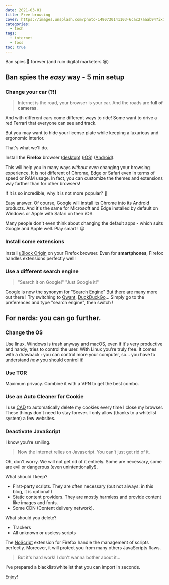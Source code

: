 ```yaml
---
date: 2021-03-01
title: Free browsing
cover: https://images.unsplash.com/photo-1490730141103-6cac27aaab94?ixid=MXwxMjA3fDB8MHxwaG90by1wYWdlfHx8fGVufDB8fHw%3D&ixlib=rb-1.2.1&auto=format&fit=crop&w=2100&q=80
categories:
  - tech
tags:
  - internet
  - foss
toc: true
---
```


Ban spies 👀 forever (and ruin digital marketers 😎)

## Ban spies the _easy_ way - 5 min setup

### Change your car (?!)

> Internet is the road, your browser is your car.
> And the roads are **full of cameras**.

And with different cars come different ways to ride! Some want to drive a red Ferrari that everyone can see and track.

But you may want to hide your license plate while keeping a luxurious and ergonomic interior.

That's what we'll do.

Install the **Firefox** browser ([desktop](https://www.mozilla.org/fr/firefox/new/)) ([iOS](https://apps.apple.com/fr/app/navigateur-web-firefox/id989804926)) ([Android](https://play.google.com/store/apps/details?id=org.mozilla.firefox)).

This will help you in many ways _without even_ changing your browsing experience. It is not different of Chrome, Edge or Safari even in terms of speed or RAM usage. In fact, you can customize the themes and extensions way farther than for other browsers!

If it is so incredible, why it is not more popular? 🤔

Easy answer. Of course, Google will install its Chrome into its Android products. And it's the same for Microsoft and Edge installed by default on Windows or Apple with Safari on their iOS.

Many people don't even think about changing the default apps - which suits Google and Apple well. Play smart ! 😉

### Install some extensions

Install [uBlock Origin](https://addons.mozilla.org/en-US/firefox/addon/ublock-origin/) on your Firefox browser. Even for **smartphones**, Firefox handles extensions perfectly well!

### Use a different search engine

> "Search it on Google!" "Just Google it!"

Google is now the synonym for "Search Engine" But there are many more out there ! Try switching to [Qwant](https://www.qwant.com/), [DuckDuckGo](https://duckduckgo.com/)... Simply go to the preferences and type "search engine", then switch !

## For nerds: you can go further.

### Change the OS

Use linux. Windows is trash anyway and macOS, even if it's very productive and handy, tries to control the user. With Linux you're truly free. It comes with a drawback : you can control more your computer, so... you have to understand _how_ you should control it!

### Use TOR

Maximum privacy. Combine it with a VPN to get the best combo.

### Use an Auto Cleaner for Cookie

I use [CAD](https://addons.mozilla.org/fr/firefox/addon/cookie-autodelete/) to automatically delete my cookies every time I close my browser. These things don't need to stay forever. I only allow (thanks to a whitelist system) a few websites.

### Deactivate JavaScript

I know you're smiling.

> Now the Internet relies on Javascript. You can't just get rid of it.

Oh, don't worry. We will not get rid of it entirely. Some are necessary, some are evil or dangerous (even unintentionally!).

What should I keep?

- First-party scripts. They are often necessary (but not always: in this blog, it is optional!)
- Static content providers. They are mostly harmless and provide content like images and fonts.
- Some CDN (Content delivery network).

What should you delete?

- Trackers
- All unknown or useless scripts

The [NoScript](https://addons.mozilla.org/fr/firefox/addon/noscript/) extension for Firefox handle the management of scripts perfectly. Moreover, it will protect you from many others JavaScripts flaws.

> But it's hard work! I don't wanna bother about it...

I've prepared a blacklist/whitelist that you can import in seconds.

Enjoy!
